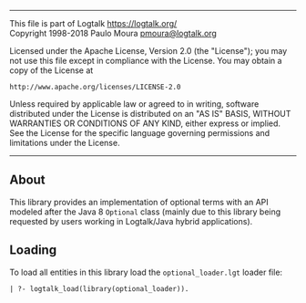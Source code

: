 ________________________________________________________________________

This file is part of Logtalk <https://logtalk.org/>  
Copyright 1998-2018 Paulo Moura <pmoura@logtalk.org>

Licensed under the Apache License, Version 2.0 (the "License");
you may not use this file except in compliance with the License.
You may obtain a copy of the License at

    http://www.apache.org/licenses/LICENSE-2.0

Unless required by applicable law or agreed to in writing, software
distributed under the License is distributed on an "AS IS" BASIS,
WITHOUT WARRANTIES OR CONDITIONS OF ANY KIND, either express or implied.
See the License for the specific language governing permissions and
limitations under the License.
________________________________________________________________________


About
-----

This library provides an implementation of optional terms with an API modeled
after the Java 8 `Optional` class (mainly due to this library being requested
by users working in Logtalk/Java hybrid applications).


Loading
-------

To load all entities in this library load the `optional_loader.lgt` loader
file:

	| ?- logtalk_load(library(optional_loader)).
